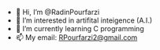 - 👋 Hi, I’m @RadinPourfarzi
- 👀 I’m interested in artifital inteigence (A.I.)
- 🌱 I’m currently learning C programming
- 📫 My email: RPourfarzi2@gmail.com

